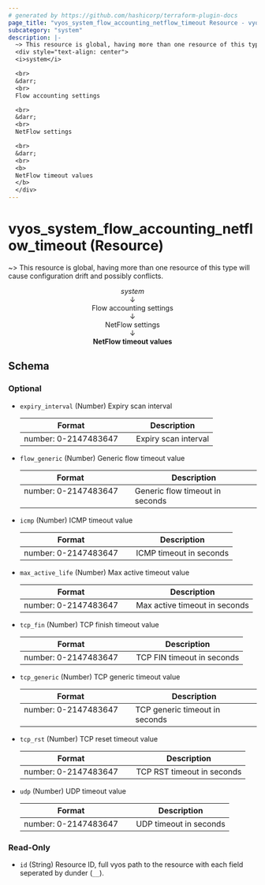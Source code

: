 ```yaml
---
# generated by https://github.com/hashicorp/terraform-plugin-docs
page_title: "vyos_system_flow_accounting_netflow_timeout Resource - vyos"
subcategory: "system"
description: |-
  ~> This resource is global, having more than one resource of this type will cause configuration drift and possibly conflicts.
  <div style="text-align: center">
  <i>system</i>

  <br>
  &darr;
  <br>
  Flow accounting settings

  <br>
  &darr;
  <br>
  NetFlow settings

  <br>
  &darr;
  <br>
  <b>
  NetFlow timeout values
  </b>
  </div>
---
```


# vyos_system_flow_accounting_netflow_timeout (Resource)

~> This resource is global, having more than one resource of this type will cause configuration drift and possibly conflicts.

<div style="text-align: center">
<i>system</i>

<br>
&darr;
<br>
Flow accounting settings

<br>
&darr;
<br>
NetFlow settings

<br>
&darr;
<br>
<b>
NetFlow timeout values
</b>
</div>



<!-- schema generated by tfplugindocs -->
## Schema

### Optional

- `expiry_interval` (Number) Expiry scan interval

    |  Format &emsp; | Description  |
    |----------|---------------|
    |  number: 0-2147483647  &emsp; |  Expiry scan interval  |
- `flow_generic` (Number) Generic flow timeout value

    |  Format &emsp; | Description  |
    |----------|---------------|
    |  number: 0-2147483647  &emsp; |  Generic flow timeout in seconds  |
- `icmp` (Number) ICMP timeout value

    |  Format &emsp; | Description  |
    |----------|---------------|
    |  number: 0-2147483647  &emsp; |  ICMP timeout in seconds  |
- `max_active_life` (Number) Max active timeout value

    |  Format &emsp; | Description  |
    |----------|---------------|
    |  number: 0-2147483647  &emsp; |  Max active timeout in seconds  |
- `tcp_fin` (Number) TCP finish timeout value

    |  Format &emsp; | Description  |
    |----------|---------------|
    |  number: 0-2147483647  &emsp; |  TCP FIN timeout in seconds  |
- `tcp_generic` (Number) TCP generic timeout value

    |  Format &emsp; | Description  |
    |----------|---------------|
    |  number: 0-2147483647  &emsp; |  TCP generic timeout in seconds  |
- `tcp_rst` (Number) TCP reset timeout value

    |  Format &emsp; | Description  |
    |----------|---------------|
    |  number: 0-2147483647  &emsp; |  TCP RST timeout in seconds  |
- `udp` (Number) UDP timeout value

    |  Format &emsp; | Description  |
    |----------|---------------|
    |  number: 0-2147483647  &emsp; |  UDP timeout in seconds  |

### Read-Only

- `id` (String) Resource ID, full vyos path to the resource with each field seperated by dunder (`__`).
